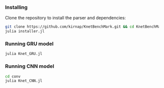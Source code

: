 ### Installing
Clone the repository to install the parser and dependencies:

```sh
git clone https://github.com/kirnap/KnetBenchMark.git && cd KnetBenchMark
julia installer.jl

```

### Running GRU model

```sh
julia Knet_GRU.jl
```


### Running CNN model

```sh
cd conv
julia Knet_CNN.jl
```
